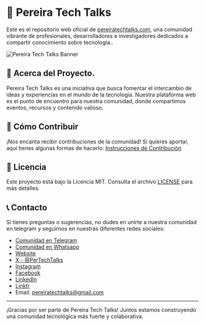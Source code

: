 # 🚀 Pereira Tech Talks

Este es el repositorio web oficial de [pereiratechtalks.com](https://pereiratechtalks.com), una comunidad vibrante de profesionales, desarrolladores e investigadores dedicados a compartir conocimiento sobre tecnología..

![Pereira Tech Talks Banner](readme-banner.png)

## 🌟 Acerca del Proyecto.

Pereira Tech Talks es una iniciativa que busca fomentar el intercambio de ideas y experiencias en el mundo de la tecnología. Nuestra plataforma web es el punto de encuentro para nuestra comunidad, donde compartimos eventos, recursos y contenido valioso.

## 🤝 Cómo Contribuir

¡Nos encanta recibir contribuciones de la comunidad! Si quieres aportar, aquí tienes algunas formas de hacerlo: [Instrucciones de Contribución](CONTRIBUTING.md)

## 📝 Licencia

Este proyecto está bajo la Licencia MIT. Consulta el archivo [LICENSE](LICENSE) para más detalles.

## 📞 Contacto

Si tienes preguntas o sugerencias, no dudes en unirte a nuestra comunidad en telegram y seguirnos en nuestras diferentes redes sociales:

- [Comunidad en Telegram](https://t.me/PerTechTalks)
- [Comunidad en Whatsapp](https://chat.whatsapp.com/EzYAadvUWyVBHt3m1FU77U)
- [Website](https://www.pereiratechtalks.com/)
- [X - @PerTechTalks](https://x.com/pertechtalks)
- [Instagram](https://www.instagram.com/pertechtalks)
- [Facebook](https://www.facebook.com/PerTechTalks)
- [LinkedIn](https://www.linkedin.com/company/35508463/)
- [Linktr](https://linktr.ee/pertechtalks)
- Email: pereiratechtalks@gmail.com

---

¡Gracias por ser parte de Pereira Tech Talks! Juntos estamos construyendo una comunidad tecnológica más fuerte y colaborativa.
